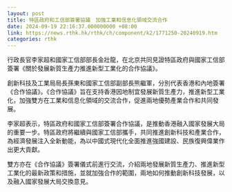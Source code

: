 ```yaml
---
layout: post
title: 特區政府和工信部簽署協議　加強工業和信息化領域交流合作
date: 2024-09-19 22:16:37.000000000 +08:00
link: https://news.rthk.hk/rthk/ch/component/k2/1771250-20240919.htm
categories: rthk
---
```


行政長官李家超和國家工信部部長金壯龍，在北京共同見證特區政府與國家工信部簽署《關於發展新質生產力推進新型工業化的合作協議》。

創新科技及工業局局長孫東和國家工信部副部長熊繼軍，分別代表香港和內地簽署《合作協議》。《合作協議》旨在支持香港因地制宜發展新質生產力，推進新型工業化，加強雙方在工業和信息化領域的交流合作，促進兩地優勢產業合作和共同發展。
 
李家超表示，特區政府和國家工信部簽署合作協議，是推動香港融入國家發展大局的重要一步。特區政府將繼續與國家工信部攜手，共同推進創新科技和產業合作，為經濟發展注入全新動能，為以中國式現代化全面推進強國建設、民族復興偉業作出更大貢獻。

雙方亦在《合作協議》簽署儀式前進行交流，介紹兩地發展新質生產力、推進新型工業化的最新政策和措施，並就加強合作的範圍，兩地如何推動創新科技發展，以及融入國家發展大局交換意見。
